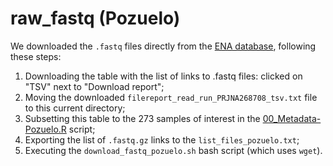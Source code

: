 # raw_fastq (Pozuelo)

We downloaded the `.fastq` files directly from the [ENA database](https://www.ebi.ac.uk/ena/browser/view/PRJNA268708), following these steps:
1. Downloading the table with the list of links to .fastq files: clicked on "TSV" next to "Download report";
2. Moving the downloaded `filereport_read_run_PRJNA268708_tsv.txt` file to this current directory;
3. Subsetting this table to the 273 samples of interest in the [00_Metadata-Pozuelo.R](../../../../scripts/analysis-individual/Pozuelo-2015/00_Metadata-Pozuelo.R) script;
4. Exporting the list of `.fastq.gz` links to the `list_files_pozuelo.txt`;
5. Executing the `download_fastq_pozuelo.sh` bash script (which uses `wget`).